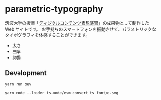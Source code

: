 # parametric-typography

筑波大学の授業「[ディジタルコンテンツ表現演習](https://digicon.mast.tsukuba.ac.jp/)」の成果物として制作した Web サイトです。
お手持ちのスマートフォンを振動させて、パラメトリックなタイポグラフィを体感することができます。

- 太さ
- 曲率
- 抑揚

## Development

```
yarn run dev
```

```
yarn node --loader ts-node/esm convert.ts font/e.svg
```
